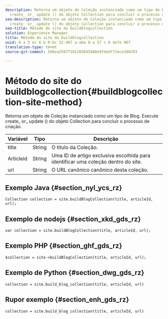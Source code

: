 ```yaml
---
description: Retorna um objeto de Coleção instanciado como um tipo de Blog. Execute
  create_ or_ update () do objeto Collection para concluir o processo de criação.
seo-description: Retorna um objeto de Coleção instanciado como um tipo de Blog. Execute
  create_ or_ update () do objeto Collection para concluir o processo de criação.
seo-title: Método do site do buildblogcollection
solution: Experience Manager
title: Método do site do buildblogcollection
uuid: 6 a 5 ec 6 b 9-bc 32-467 a-abe 6-a 57 c 6 defe 067
translation-type: tm+mt
source-git-commit: 566ea2587f101202045488e9f4edf73ece100293

---
```



# Método do site do buildblogcollection{#buildblogcollection-site-method}

Retorna um objeto de Coleção instanciado como um tipo de Blog. Execute create_ or_ update () do objeto Collection para concluir o processo de criação.

| Variável | Tipo | Descrição |
|--- |--- |--- |
| title | String | O título da Coleção. |
| Articleid | String | Uma ID de artigo exclusiva escolhida para identificar uma coleção dentro do site. |
| url | String | O URL canônico canônico desta coleção. |

## Exemplo Java {#section_nyl_ycs_rz}

```
Collection collection = site.buildBlogCollection(title, articleId, url); 
```

## Exemplo de nodejs {#section_xkd_gds_rz}

```
var collection = site.buildBlogCollection(title, articleId, url); 
```

## Exemplo PHP {#section_ghf_gds_rz}

```
$collection = site->buildBlogCollection(title, articleId, url); 
```

## Exemplo de Python {#section_dwg_gds_rz}

```
collection = site.build_blog_collection(title, articleId, url) 
```

## Rupor exemplo {#section_enh_gds_rz}

```
collection = site.build_blog_collection(title, articleId, url) 
```

